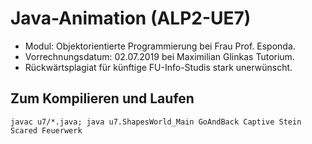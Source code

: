 # Java-Animation (ALP2-UE7)

- Modul: Objektorientierte Programmierung bei Frau Prof. Esponda.
- Vorrechnungsdatum: 02.07.2019 bei Maximilian Glinkas Tutorium.
- Rückwärtsplagiat für künftige FU-Info-Studis stark unerwünscht.

## Zum Kompilieren und Laufen
`javac u7/*.java; java u7.ShapesWorld_Main GoAndBack Captive Stein Scared Feuerwerk`
